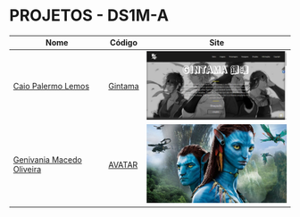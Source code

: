 # PROJETOS - DS1M-A

| Nome          | Código                        | Site                              |
| --------------| ------------------------------|-----------------------------------|
| [Caio Palermo Lemos](https://github.com/HasegawaTaizou)   |[Gintama](./caiopalermo/)      | [<img src="./caiopalermo/screenshot.PNG" width="300">](https://fernandoleonid.github.io/one-page-2022/ds1m-a/caiopalermo)|
| [Genivania Macedo Oliveira](https://github.com/Genivania) |[AVATAR](./genivania/)     | [<img src="./genivania/img/Avatar-youtube%201.png" width="300">](https://fernandoleonid.github.io/one-page-2022/ds1m-a/genivania/)|